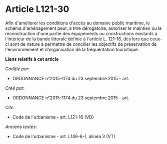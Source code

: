 # Article L121-30

Afin d'améliorer les conditions d'accès au domaine public maritime, le schéma d'aménagement peut, à titre dérogatoire,
autoriser le maintien ou la reconstruction d'une partie des équipements ou constructions existants à l'intérieur de la bande
littorale définie à l'article L. 121-16, dès lors que ceux-ci sont de nature à permettre de concilier les objectifs de
préservation de l'environnement et d'organisation de la fréquentation touristique.

**Liens relatifs à cet article**

_Codifié par_:

  - ORDONNANCE n°2015-1174 du 23 septembre 2015 - art.

_Créé par_:

  - ORDONNANCE n°2015-1174 du 23 septembre 2015 - art.

_Cite_:

  - Code de l'urbanisme - art. L121-16 (VD)

_Anciens textes_:

  - Code de l'urbanisme - art. L146-6-1, alinéa 3 (VT)
